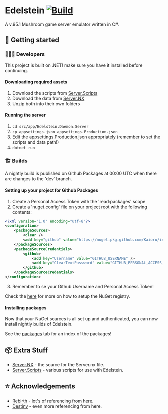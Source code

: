 # Edelstein [![Build](https://github.com/Kaioru/Edelstein/actions/workflows/build.yaml/badge.svg)](https://github.com/Kaioru/Edelstein/actions/workflows/build.yaml)
A v.95.1 Mushroom game server emulator written in C#.

## 🚀 Getting started

### 👨🏼‍💻 Developers
This project is built on .NET! make sure you have it installed before continuing.

#### Downloading required assets
1. Download the scripts from [Server.Scripts](https://github.com/kaioru/server.scripts/releases)
2. Download the data from [Server.NX](https://github.com/kaioru/server.nx/releases)
3. Unzip both into their own folders

#### Running the server
1. ```cd src/app/Edelstein.Daemon.Server```
2. ```cp appsettings.json appsettings.Production.json```
3. Edit the appsettings.Production.json appropriately (remember to set the scripts and data path!)
4. ```dotnet run```

### 🏗️ Builds
A nightly build is published on Github Packages at 00:00 UTC when there are changes to the 'dev' branch.

#### Setting up your project for Github Packages
1. Create a Personal Access Token with the 'read:packages' scope
2. Create a 'nuget.config' file on your project root with the following contents:
```xml
<?xml version="1.0" encoding="utf-8"?>
<configuration>
    <packageSources>
        <clear />
        <add key="github" value="https://nuget.pkg.github.com/Kaioru/index.json" />
    </packageSources>
    <packageSourceCredentials>
        <github>
            <add key="Username" value="GITHUB_USERNAME" />
            <add key="ClearTextPassword" value="GITHUB_PERSONAL_ACCESS_TOKEN" />
        </github>
    </packageSourceCredentials>
</configuration>
```
3. Remember to se your Github Username and Personal Access Token!

Check the [here](https://docs.github.com/en/packages/working-with-a-github-packages-registry/working-with-the-nuget-registry) for more on how to setup the NuGet registry.

#### Installing packages
Now that your NuGet sources is all set up and authenticated, you can now install nightly builds of Edelstein.

See the [packages](https://github.com/Kaioru?tab=packages&repo_name=Edelstein) tab for an index of the packages!

## 📦 Extra Stuff
* [Server.NX](https://github.com/kaioru/server.nx) - the source for the Server.nx file.
* [Server.Scripts](https://github.com/kaioru/server.scripts) - various scripts for use with Edelstein.

## ⭐️ Acknowledgements
* [Rebirth](https://github.com/RajanGrewal/Rebirth) - lot's of referencing from here.
* [Destiny](https://github.com/Fraysa/Destiny) - even more referencing from here.
